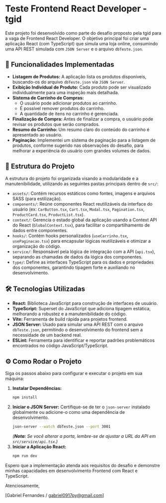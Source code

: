 # Teste Frontend React Developer - tgid

Este projeto foi desenvolvido como parte do desafio proposto pela tgid para a vaga de Frontend React Developer. O objetivo principal foi criar uma aplicação React (com TypeScript) que simula uma loja online, consumindo uma API REST simulada com `JSON Server` e o arquivo `dbTeste.json`.

## 🚀 Funcionalidades Implementadas

* **Listagem de Produtos:** A aplicação lista os produtos disponíveis, buscando-os do arquivo `dbTeste.json` via `JSON Server`.
* **Exibição Individual de Produto:** Cada produto pode ser visualizado individualmente para uma inspeção mais detalhada.
* **Sistema de Carrinho de Compras:**
    * O usuário pode adicionar produtos ao carrinho.
    * É possível remover produtos do carrinho.
    * A quantidade de itens no carrinho é gerenciada.
* **Finalização de Compra:** Antes de finalizar a compra, o usuário pode revisar os produtos que serão comprados.
* **Resumo do Carrinho:** Um resumo claro do conteúdo do carrinho é apresentado ao usuário.
* **Paginação:** Implementei um sistema de paginação para a listagem de produtos, conforme sugerido nas observações do desafio, para melhorar a experiência do usuário com grandes volumes de dados.

## 📁 Estrutura do Projeto

A estrutura do projeto foi organizada visando a modularidade e a manutenibilidade, utilizando as seguintes pastas principais dentro de `src/`:

* `assets/`: Contém recursos estáticos como fontes, imagens e arquivos SASS (para estilização).
* `components/`: Reúne componentes React reutilizáveis da interface do usuário (ex: `CarButton.tsx`, `Cart.tsx`, `Modal.tsx`, `Pagination.tsx`, `ProductCard.tsx`, `ProductList.tsx`).
* `context/`: Gerencia o estado global da aplicação usando a Context API do React (`GlobalContext.tsx`), para facilitar o compartilhamento de dados entre componentes.
* `hooks/`: Contém hooks personalizados (`useCarrinho.tsx`, `usePaginacao.tsx`) para encapsular lógicas reutilizáveis e otimizar a organização do código.
* `service/`: Responsável pela lógica de integração com a API (`api.tsx`), separando as chamadas de dados da lógica dos componentes.
* `type/`: Define as interfaces TypeScript para os dados e propriedades dos componentes, garantindo tipagem forte e auxiliando no desenvolvimento.

## 🛠️ Tecnologias Utilizadas

* **React:** Biblioteca JavaScript para construção de interfaces de usuário.
* **TypeScript:** Superset do JavaScript que adiciona tipagem estática, melhorando a robustez e a manutenibilidade do código.
* **Vite:** Ferramenta de build rápida para projetos frontend.
* **JSON Server:** Usado para simular uma API REST com o arquivo `dbTeste.json`, permitindo o desenvolvimento do frontend sem a necessidade de um backend real.
* **ESLint:** Ferramenta para identificar e reportar padrões problemáticos encontrados no código JavaScript/TypeScript.

## ⚙️ Como Rodar o Projeto

Siga os passos abaixo para configurar e executar o projeto em sua máquina:

1.  **Instalar Dependências:**
    ```bash
    npm install
    ```
2.  **Iniciar o JSON Server:**
    Certifique-se de ter o `json-server` instalado globalmente ou adicione-o como uma dependência de desenvolvimento.
    ```bash
    json-server --watch dbTeste.json --port 3001
    ```
    *(**Nota:** Se você alterar a porta, lembre-se de ajustar a URL da API em `src/service/api.tsx`.)*
3.  **Iniciar a Aplicação React:**
    ```bash
    npm run dev
    ```

Espero que a implementação atenda aos requisitos do desafio e demonstre minhas capacidades em desenvolvimento Frontend com React e TypeScript.

Atenciosamente,

[Gabriel Fernandes / gabriel0917py@gmail.com]
